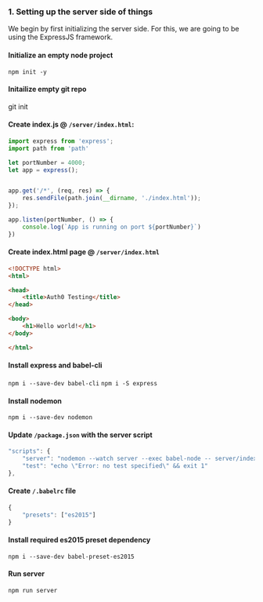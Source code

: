 ### 1. Setting up the server side of things
We begin by first initializing the server side. For this, we are going to be using the ExpressJS framework.

#### Initialize an empty node project

`npm init -y`

#### Initailize empty git repo

git init

#### Create index.js @ `/server/index.html`:

```javascript
import express from 'express';
import path from 'path'

let portNumber = 4000;
let app = express();


app.get('/*', (req, res) => {
	res.sendFile(path.join(__dirname, './index.html'));
});

app.listen(portNumber, () => {
	console.log(`App is running on port ${portNumber}`)
})

```
#### Create index.html page @ `/server/index.html`

```html
<!DOCTYPE html>
<html>

<head>
    <title>Auth0 Testing</title>
</head>

<body>
    <h1>Hello world!</h1>
</body>

</html>

```

#### Install express and babel-cli

`npm i --save-dev babel-cli`
`npm i -S express`


#### Install nodemon

`npm i --save-dev nodemon`

#### Update `/package.json` with the server script

```javascript
"scripts": {
	"server": "nodemon --watch server --exec babel-node -- server/index",
	"test": "echo \"Error: no test specified\" && exit 1"
},
```

####  Create `/.babelrc` file 

```javascript
{
	"presets": ["es2015"]
}

```
#### Install required es2015 preset dependency

`npm i --save-dev babel-preset-es2015`

#### Run server
`npm run server`